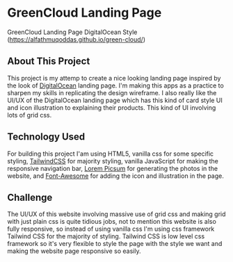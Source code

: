 # GreenCloud Landing Page
GreenCloud Landing Page DigitalOcean Style (https://alfathmuqoddas.github.io/green-cloud/)

## About This Project
This project is my attemp to create a nice looking landing page inspired by the look of [DigitalOcean](https://digitalocean.com) landing page. I'm making this apps as a practice to sharpen my skills in replicating the design wireframe. I also really like the UI/UX of the  DigitalOcean landing page which has this kind of card style UI and icon illustration to explaining their products. This kind of UI involving lots of grid css.

## Technology Used
For building this project I'am using HTML5, vanilla css for some specific styling, [TailwindCSS](https://tailwindcss.com) for majority styling, vanilla JavaScript for making the responsive navigation bar, [Lorem Picsum](https://picsum.photos/) for generating the photos in the website, and [Font-Awesome](https://fontawesome.com) for adding the icon and illustration in the page.

## Challenge
The UI/UX of this website involving massive use of grid css and making grid with just plain css is quite tidious jobs, not to mention this website is also fully responsive, so instead of using vanilla css I'm using css framework Tailwind CSS for the majority of styling. Tailwind CSS is low level css framework so it's very flexible to style the page with the style we want and making the website page responsive so easily.

